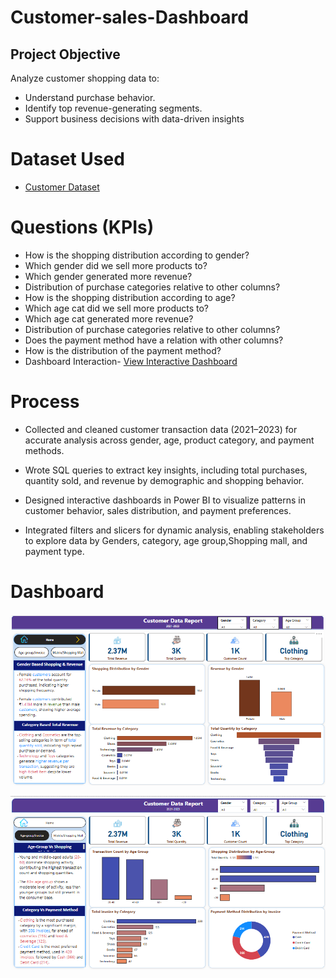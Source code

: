 # Customer-sales-Dashboard

## Project Objective

Analyze customer shopping data to:

- Understand purchase behavior.
- Identify top revenue-generating segments.
- Support business decisions with data-driven insights


# Dataset Used

- [Customer Dataset](https://github.com/Praneeth2003-oss/Customer-sales-Dashboard/blob/7e6fe351804afd04a061ae8b375975ab784f8991/customer.csv)


# Questions (KPIs)

- How is the shopping distribution according to gender?
- Which gender did we sell more products to?
- Which gender generated more revenue?
- Distribution of purchase categories relative to other columns?
- How is the shopping distribution according to age?
- Which age cat did we sell more products to?
- Which age cat generated more revenue?
- Distribution of purchase categories relative to other columns?
- Does the payment method have a relation with other columns?
- How is the distribution of the payment method?
- Dashboard Interaction- [View Interactive Dashboard](https://github.com/Praneeth2003-oss/Customer-sales-Dashboard/blob/6ba95886b9bfaf115b8b1a9dd8d35f3bb7c604b9/customer_sales_dashboard.pbit)


# Process

- Collected and cleaned customer transaction data (2021–2023) for accurate analysis across gender, age, product category, and payment methods.

- Wrote SQL queries to extract key insights, including total purchases, quantity sold, and revenue by demographic and shopping behavior.

- Designed interactive dashboards in Power BI to visualize patterns in customer behavior, sales distribution, and payment preferences.

- Integrated filters and slicers for dynamic analysis, enabling stakeholders to explore data by Genders, category, age group,Shopping mall, and payment type.


# Dashboard

![Dashboard Screenshot](https://github.com/Praneeth2003-oss/Customer-sales-Dashboard/blob/6de9a3478558c19c9a9cc59fc60beb741c1ea4e9/snapshot_salesdashboard.png)


![Dashboard Screenshot](https://github.com/Praneeth2003-oss/Customer-sales-Dashboard/blob/0d8b5c0093ccab22afc7510c5f1e300fa517d0b3/snapshot_sales%20slide2.png)
